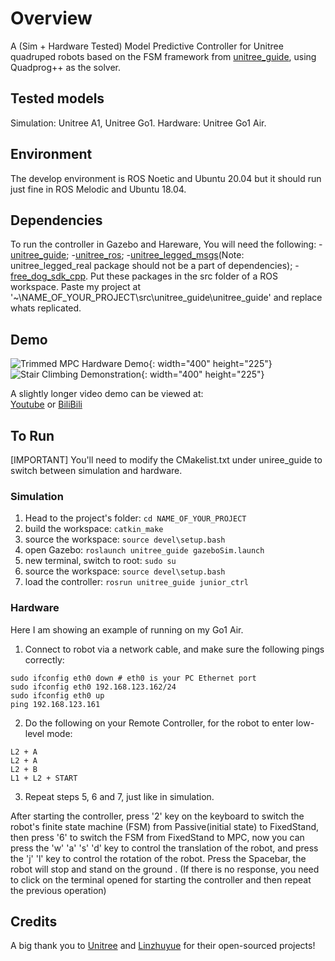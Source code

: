 # Overview
A (Sim + Hardware Tested) Model Predictive Controller for Unitree quadruped robots based on the FSM framework from [unitree_guide](https://github.com/unitreerobotics/unitree_guide/tree/main/unitree_guide), using Quadprog++ as the solver. 

## Tested models
Simulation: Unitree A1, Unitree Go1.
Hardware: Unitree Go1 Air. 

## Environment
The develop environment is ROS Noetic and Ubuntu 20.04 but it should run just fine in ROS Melodic and Ubuntu 18.04.

## Dependencies
To run the controller in Gazebo and Hareware, You will need the following:
-[unitree_guide](https://github.com/unitreerobotics/unitree_guide/tree/main/unitree_guide);
-[unitree_ros](https://github.com/unitreerobotics/unitree_ros);
-[unitree_legged_msgs](https://github.com/unitreerobotics/unitree_ros_to_real)(Note: unitree_legged_real package should not be a part of dependencies);
-[free_dog_sdk_cpp](https://github.com/linzhuyue/free_dog_sdk_cpp).
Put these packages in the src folder of a ROS workspace. Paste my project at '~\NAME_OF_YOUR_PROJECT\src\unitree_guide\unitree_guide' and replace whats replicated.

## Demo

![Trimmed MPC Hardware Demo](https://github.com/PMY9527/QUAD-MPC-SIM-HW/blob/main/TrimmedMPCHW480.gif){: width="400" height="225"} 
![Stair Climbing Demonstration](https://github.com/PMY9527/QUAD-MPC-SIM-HW/blob/main/StairsDEMO.gif){: width="400" height="225"}

A slightly longer video demo can be viewed at:  
[Youtube](https://www.youtube.com/watch?v=5x-IyCu0Nwc) or [BiliBili](https://www.bilibili.com/video/BV1YbuUzcEFp/?spm_id_from=333.1387.homepage.video_card.click&vd_source=926e11951d42d46224e97d067793de52)

## To Run
[IMPORTANT] You'll need to modify the CMakelist.txt under uniree_guide to switch between simulation and hardware. 
### Simulation
1. Head to the project's folder:
```cd NAME_OF_YOUR_PROJECT```
2. build the workspace:
```catkin_make```
3. source the workspace:
```source devel\setup.bash```
4. open Gazebo:
```roslaunch unitree_guide gazeboSim.launch```
5. new terminal, switch to root:
```sudo su```
6. source the workspace:
```source devel\setup.bash```
7. load the controller:
```rosrun unitree_guide junior_ctrl```

### Hardware
Here I am showing an example of running on my Go1 Air. 
1. Connect to robot via a network cable, and make sure the following pings correctly:
```
sudo ifconfig eth0 down # eth0 is your PC Ethernet port
sudo ifconfig eth0 192.168.123.162/24
sudo ifconfig eth0 up
ping 192.168.123.161
```
2. Do the following on your Remote Controller, for the robot to enter low-level mode:
```
L2 + A
L2 + A
L2 + B
L1 + L2 + START
```
3. Repeat steps 5, 6 and 7, just like in simulation. 

After starting the controller, press '2' key on the keyboard to switch the robot's finite state machine (FSM) from Passive(initial state) to FixedStand, then press '6' to switch the FSM from FixedStand to MPC, now you can press the 'w' 'a' 's' 'd' key to control the translation of the robot, and press the 'j' 'l' key to control the rotation of the robot. Press the Spacebar, the robot will stop and stand on the ground . (If there is no response, you need to click on the terminal opened for starting the controller and then repeat the previous operation)

## Credits 
A big thank you to [Unitree](https://github.com/unitreerobotics) and [Linzhuyue](https://github.com/linzhuyue) for their open-sourced projects! 
